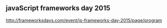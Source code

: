javaScript frameworks day 2015
-

http://frameworksdays.com/event/js-frameworks-day-2015/page/program
